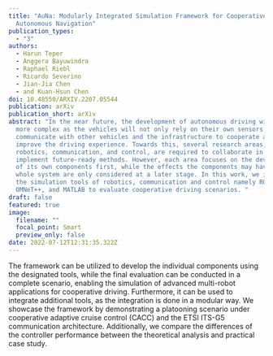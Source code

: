 ```yaml
---
title: "AuNa: Modularly Integrated Simulation Framework for Cooperative
  Autonomous Navigation"
publication_types:
  - "3"
authors:
  - Harun Teper
  - Anggera Bayuwindra
  - Raphael Riebl
  - Ricardo Severino
  - Jian-Jia Chen
  - and Kuan-Hsun Chen
doi: 10.48550/ARXIV.2207.05544
publication: arXiv
publication_short: arXiv
abstract: "In the near future, the development of autonomous driving will get
  more complex as the vehicles will not only rely on their own sensors but also
  communicate with other vehicles and the infrastructure to cooperate and
  improve the driving experience. Towards this, several research areas, such as
  robotics, communication, and control, are required to collaborate in order to
  implement future-ready methods. However, each area focuses on the development
  of its own components first, while the effects the components may have on the
  whole system are only considered at a later stage. In this work, we integrate
  the simulation tools of robotics, communication and control namely ROS2,
  OMNeT++, and MATLAB to evaluate cooperative driving scenarios. "
draft: false
featured: true
image:
  filename: ""
  focal_point: Smart
  preview_only: false
date: 2022-07-12T12:31:35.322Z
---
```

The framework can be utilized to develop the individual components using the designated tools, while the final evaluation can be conducted in a complete scenario, enabling the simulation of advanced multi-robot applications for cooperative driving. Furthermore, it can be used to integrate additional tools, as the integration is done in a modular way. We showcase the framework by demonstrating a platooning scenario under cooperative adaptive cruise control (CACC) and the ETSI ITS-G5 communication architecture. Additionally, we compare the differences of the controller performance between the theoretical analysis and practical case study.